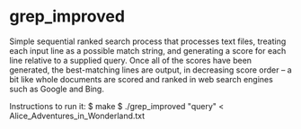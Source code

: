 # grep_improved

Simple sequential ranked search process that processes text files, treating each input line as a possible match string, and generating a score for each line relative to a supplied query. Once all of the scores have been generated, the best-matching lines are output, in decreasing score order – a bit like whole documents are scored and ranked in web search engines such as Google and Bing.

Instructions to run it:
$ make
$ ./grep_improved "query" < Alice_Adventures_in_Wonderland.txt
